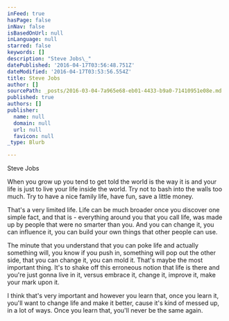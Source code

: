 ```yaml
---
inFeed: true
hasPage: false
inNav: false
isBasedOnUrl: null
inLanguage: null
starred: false
keywords: []
description: "Steve Jobs\_"
datePublished: '2016-04-17T03:56:48.751Z'
dateModified: '2016-04-17T03:53:56.554Z'
title: Steve Jobs
author: []
sourcePath: _posts/2016-03-04-7a965e68-eb01-4433-b9a0-71410951e08e.md
published: true
authors: []
publisher:
  name: null
  domain: null
  url: null
  favicon: null
_type: Blurb

---
```

Steve Jobs 

When you grow up you tend to get told the world is the way it is and your life is just to live your life inside the world. Try not to bash into the walls too much. Try to have a nice family life, have fun, save a little money.

That's a very limited life. Life can be much broader once you discover one simple fact, and that is - everything around you that you call life, was made up by people that were no smarter than you. And you can change it, you can influence it, you can build your own things that other people can use.

The minute that you understand that you can poke life and actually something will, you know if you push in, something will pop out the other side, that you can change it, you can mold it. That's maybe the most important thing. It's to shake off this erroneous notion that life is there and you're just gonna live in it, versus embrace it, change it, improve it, make your mark upon it.

I think that's very important and however you learn that, once you learn it, you'll want to change life and make it better, cause it's kind of messed up, in a lot of ways. Once you learn that, you'll never be the same again.[][0]

[0]: https://en.wikipedia.org/wiki/Think_different#cite_note-11